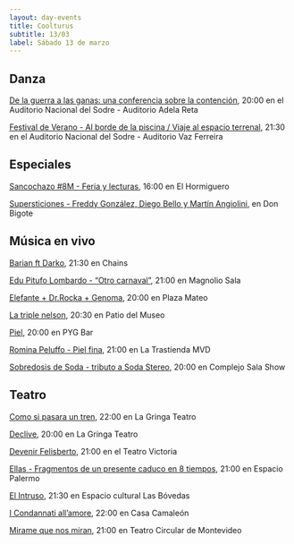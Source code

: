 ```yaml
---
layout: day-events
title: Coolturus
subtitle: 13/03
label: Sábado 13 de marzo
---
```


## Danza

[De la guerra a las ganas: una conferencia sobre la contención](https://sodre.gub.uy/#calendario), 20:00 en el Auditorio Nacional del Sodre - Auditorio Adela Reta

[Festival de Verano - Al borde de la piscina / Viaje al espacio terrenal](https://sodre.gub.uy/#calendario), 21:30 en el Auditorio Nacional del Sodre - Auditorio Vaz Ferreira

## Especiales

[Sancochazo #8M - Feria y lecturas](https://instagram.com/elhormiguerobar?igshid=1c4tb3dthy2fo), 16:00 en El Hormiguero 

[Supersticiones - Freddy González, Diego Bello y Martín Angiolini](https://instagram.com/restaurantedonbigote?igshid=164zq44egnbtq), en Don Bigote

## Música en vivo

[Barian ft Darko](https://instagram.com/chains_disco?igshid=1dp7lgcxxx99t), 21:30 en Chains

[Edu Pitufo Lombardo - “Otro carnaval”](https://magnoliosala.uy/evento/pitufo-lombardo_3), 21:00 en Magnolio Sala

[Elefante + Dr.Rocka + Genoma](https://instagram.com/plazamateouy?igshid=zwiylcrx99sq), 20:00 en Plaza Mateo

[La triple nelson](https://www.instagram.com/saladelmuseo/), 20:30 en Patio del Museo

[Piel](https://instagram.com/pygbar?igshid=v0vxh7zot18p), 20:00 en PYG Bar

[Romina Peluffo - Piel fina](https://www.latrastienda.com.uy/), 21:00 en La Trastienda MVD

[Sobredosis de Soda - tributo a Soda Stereo](https://www.instagram.com/p/CGYRDoZg2K9/), 20:00 en Complejo Sala Show

## Teatro

[Como si pasara un tren](https://www.instagram.com/lagringateatro/?hl=es), 22:00 en La Gringa Teatro

[Declive](https://www.instagram.com/lagringateatro/?hl=es), 20:00 en La Gringa Teatro

[Devenir Felisberto](https://instagram.com/teatrovictoriamontevideo?igshid=nihkflwgw4x4), 21:00 en el Teatro Victoria

[Ellas - Fragmentos de un presente caduco en 8 tiempos](https://instagram.com/salaespaciopalermo?igshid=1bmb3d8brkyad), 21:00 en Espacio Palermo

[El Intruso](https://instagram.com/las_bovedas?igshid=do8f9gvz28c), 21:30 en Espacio cultural Las Bóvedas

[I Condannati all’amore](https://instagram.com/casacamaleon.1964?igshid=x0myiuze2r47), 22:00 en Casa Camaleón

[Mirame que nos miran](http://www.teatrocircular.org.uy/mirame-que-nos-miran-estreno-octubre-2020/), 21:00 en Teatro Circular de Montevideo
